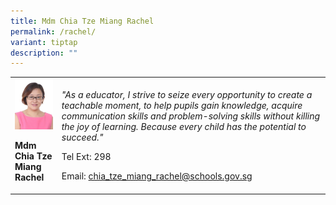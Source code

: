 ```yaml
---
title: Mdm Chia Tze Miang Rachel
permalink: /rachel/
variant: tiptap
description: ""
---
```

<table>
<tbody>
<tr>
<td rowspan="1" colspan="1">
<div class="isomer-image-wrapper">
<img style="width:100%;" height="auto" width="100%" src="/images/cha7.jpg">
</div>
<p><strong>Mdm Chia Tze Miang Rachel</strong>
</p>
</td>
<td rowspan="1" colspan="1">
<p><em>"As a educator, I strive to seize every opportunity to create a teachable moment, to help pupils gain knowledge, acquire communication skills and problem-solving skills without killing the joy of learning. Because every child has the potential to succeed."</em>
</p>
<p>Tel Ext: 298</p>
<p>Email:&nbsp;<a href="mailto:chia_tze_miang_rachel@schools.gov.sg" rel="noopener noreferrer nofollow" target="_blank">chia_tze_miang_rachel@schools.gov.sg</a>
</p>
</td>
</tr>
</tbody>
</table>
<p></p>